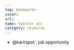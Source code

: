 ```yaml
---
tag: bookmarks
cover: 
url: 
name: twitter acc
category: resource 
---
```


- @karirspot : job opportunity 